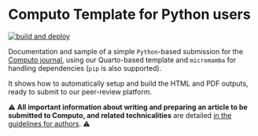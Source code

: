 
# Computo Template for Python users

[![build and deploy](https://github.com/computorg/template-computo-python/actions/workflows/build.yml/badge.svg)](https://github.com/computorg/template-computo-python/actions/workflows/build.yml)

Documentation and sample of a simple `Python`-based submission for the [Computo journal](https://computo-journal.org), using our Quarto-based template and `micromamba` for handling dependencies (`pip` is also supported).

It shows how to automatically setup and build the HTML and PDF outputs, ready to submit to our peer-review platform.

:warning: **All important information about writing and preparing an article to be submitted to Computo, and related technicalities** are detailed [in the guidelines for authors](https://computo-journal.org/site/guidelines-authors.html). :warning:

